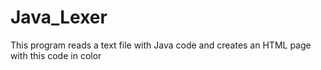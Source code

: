 # Java_Lexer
This program reads a text file with Java code and creates an HTML page with this code in color
